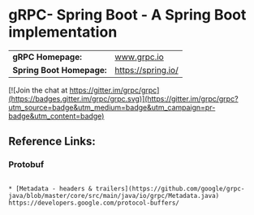 gRPC- Spring Boot - A Spring Boot implementation 
================================================


<table>
  <tr>
    <td><b>gRPC Homepage:</b></td>
    <td><a href="http://www.grpc.io/">www.grpc.io</a></td>
  </tr>
  <tr>
    <td><b>Spring Boot Homepage:</b></td>
    <td><a href="https://projects.spring.io/spring-boot/">https://spring.io/</a></td>
  </tr>
</table>

[![Join the chat at https://gitter.im/grpc/grpc](https://badges.gitter.im/grpc/grpc.svg)](https://gitter.im/grpc/grpc?utm_source=badge&utm_medium=badge&utm_campaign=pr-badge&utm_content=badge)


Reference Links:
----------------

### Protobuf
```link

* [Metadata - headers & trailers](https://github.com/google/grpc-java/blob/master/core/src/main/java/io/grpc/Metadata.java)
https://developers.google.com/protocol-buffers/

```
